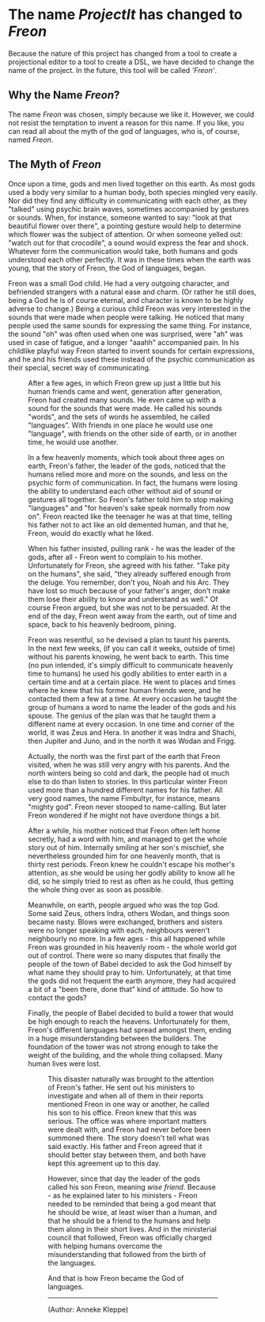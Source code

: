 <script>
    import Figure from "../../lib/figures/Figure.svelte";
    let imageName = 'writing-child.png';
    let caption = 'Is this Freon?';
    let figureNumber = 1;
    let imageName2 = 'tower-of-babel.png';
    let caption2 = 'Tower of Babel';
    let figureNumber2 = 2;
</script>
# The name <i>ProjectIt</i> has changed to <i>Freon</i>

Because the nature of this project has changed from a tool to create a projectional editor to a tool to create a DSL,
we have decided to change the name of the project. In the future, this tool will be called <i>'Freon'</i>.

## Why the Name <i>Freon</i>?

The name <i>Freon</i> was chosen, simply because we like it. However, we could not resist the temptation to 
invent a reason for this name. If you like, you can read all about the myth of the god of languages, 
who is, of course, named <i>Freon</i>.

## The Myth of <i>Freon</i>

Once upon a time, gods and men lived together on this earth. As most gods used a body very similar 
to a human body, both species mingled very easily. Nor did they find any difficulty in communicating 
with each other, as they "talked" using psychic brain waves, sometimes accompanied by gestures or 
sounds. When, for instance, someone wanted to say: "look at that beautiful flower over there", a 
pointing gesture would help to determine which flower was the subject of attention. Or when 
someone yelled out: "watch out for that crocodile", a sound would express the fear and shock. 
Whatever form the communication would take, both humans and gods understood each other perfectly. 
It was in these times when the earth was young, that the story of Freon, the God of languages, began.

Freon was a small God child. He had a very outgoing character, and befriended strangers with a 
natural ease and charm. (Or rather he still does, being a God he is of course eternal, and 
character is known to be highly adverse to change.) Being a curious child Freon was very 
interested in the sounds that were made when people were talking. He noticed that many people 
used the same sounds for expressing the same thing. For instance, the sound "oh" was often used 
when one was surprised, were "ah" was used in case of fatigue, and a longer "aaahh" accompanied 
pain. In his childlike playful way Freon started to invent sounds for certain expressions, and 
he and his friends used these instead of the psychic communication as their special, secret way 
of communicating.

<Figure
bind:imageName={imageName}
bind:caption={caption}
/>

After a few ages, in which Freon grew up just a little but his human friends came and went, 
generation after generation, Freon had created many sounds. He even came up with a sound for 
the sounds that were made. He called his sounds "words", and the sets of words he assembled, 
he called "languages". With friends in one place he would use one "language", with friends 
on the other side of earth, or in another time, he would use another.

In a few heavenly moments, which took about three ages on earth, Freon's father, the leader 
of the gods, noticed that the humans relied more and more on the sounds, and less on the 
psychic form of communication. In fact, the humans were losing the ability to understand 
each other without aid of sound or gestures all together. So Freon's father told him to 
stop making "languages" and "for heaven's sake speak normally from now on". Freon reacted 
like the teenager he was at that time, telling his father not to act like an old demented 
human, and that he, Freon, would do exactly what he liked.

When his father insisted, pulling rank - he was the leader of the gods, after all - Freon 
went to complain to his mother. Unfortunately for Freon, she agreed with his father. "Take 
pity on the humans", she said, "they already suffered enough from the deluge. You remember, 
don't you, Noah and his Arc. They have lost so much because of your father's anger, don't make 
them lose their ability to know and understand as well." Of course Freon argued, but she was 
not to be persuaded. At the end of the day, Freon went away from the earth, out of time and 
space, back to his heavenly bedroom, pining.

Freon was resentful, so he devised a plan to taunt his parents. In the next few weeks, (if 
you can call it weeks, outside of time) without his parents knowing, he went back to earth. 
This time (no pun intended, it's simply difficult to communicate heavenly time to humans) he 
used his godly abilities to enter earth in a certain time and at a certain place. He went to 
places and times where he knew that his former human friends were, and he contacted them 
a few at a time. At every occasion he taught the group of humans a word to name the leader 
of the gods and his spouse. The genius of the plan was that he taught them a different name 
at every occasion. In one time and corner of the world, it was Zeus and Hera. In another it 
was Indra and Shachi, then Jupiter and Juno, and in the north it was Wodan and Frigg.

Actually, the north was the first part of the earth that Freon visited, when he was still 
very angry with his parents. And the north winters being so cold and dark, the people had 
ot much else to do than listen to stories. In this particular winter Freon used more than 
a hundred different names for his father. All very good names, the name Fimbultyr, for 
instance, means "mighty god".  Freon never stooped to name-calling. But later Freon 
wondered if he might not have overdone things a bit.

After a while, his mother noticed that Freon often left home secretly, had a word with him, 
and managed to get the whole story out of him. Internally smiling at her son's mischief, 
she nevertheless grounded him for one heavenly month, that is thirty rest periods. Freon 
knew he couldn't escape his mother's attention, as she would be using her godly ability 
to know all he did, so he simply tried to rest as often as he could, thus getting the 
whole thing over as soon as possible.

Meanwhile, on earth, people argued who was the top God. Some said Zeus, others Indra, 
others Wodan, and things soon became nasty. Blows were exchanged, brothers and sisters 
were no longer speaking with each, neighbours weren't neighbourly no more. In a 
few ages - this all happened while Freon was grounded in his heavenly room - the whole world got 
out of control. There were so many disputes that finally the people of the town of 
Babel decided to ask the God himself by what name they should pray to him. Unfortunately, at 
that time the gods did not frequent the earth anymore, they had acquired a bit of a 
  "been there, done that" kind of attitude. So how to contact the gods?

Finally, the people of Babel decided to build a tower that would be high enough to 
reach the heavens. Unfortunately for them, Freon's different languages had spread amongst 
them, ending in a huge misunderstanding between the builders. The foundation of the tower 
was not strong enough to take the weight of the building, and the whole thing collapsed. 
Many human lives were lost.

<Figure
bind:imageName={imageName2}
bind:caption={caption2}
bind:figureNumber={figureNumber2}
/>

This disaster naturally was brought to the attention of Freon's father. He sent out his 
ministers to investigate and when all of them in their reports mentioned Freon in one 
way or another, he called his son to his office. Freon knew that this was serious. 
The office was where important matters were dealt with, and Freon had never before 
been summoned there. The story doesn't tell what was said exactly. His father and Freon 
agreed that it should better stay between them, and both have kept this agreement up 
to this day.

However, since that day the leader of the gods called his son Freon, meaning <i>wise friend</i>. 
Because - as he explained later to his ministers - Freon needed to be reminded that being 
a god meant that he should be wise, at least wiser than a human, and that he should be a 
friend to the humans and help them along in their short lives. And in the ministerial 
council that followed, Freon was officially charged with helping humans overcome the 
misunderstanding that followed from the birth of the languages.

And that is how Freon became the God of languages.

<hr>

(Author: Anneke Kleppe)
